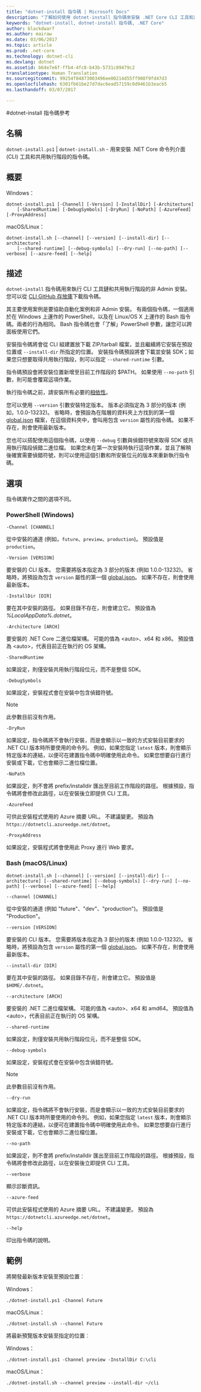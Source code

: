 ```yaml
---
title: "dotnet-install 指令碼 | Microsoft Docs"
description: "了解如何使用 dotnet-install 指令碼來安裝 .NET Core CLI 工具和共用執行階段。"
keywords: "dotnet-install, dotnet-install 指令碼, .NET Core"
author: blackdwarf
ms.author: mairaw
ms.date: 03/06/2017
ms.topic: article
ms.prod: .net-core
ms.technology: dotnet-cli
ms.devlang: dotnet
ms.assetid: b64e7e6f-ffb4-4fc8-b43b-5731c89479c2
translationtype: Human Translation
ms.sourcegitcommit: 99254f84873003496ee00214d55ff908f9fd47d3
ms.openlocfilehash: 6301fb61be27d7dac6ead57159c0d9461b3eacb5
ms.lasthandoff: 03/07/2017

---
```


#<a name="dotnet-install-scripts-reference"></a>dotnet-install 指令碼參考

## <a name="name"></a>名稱

`dotnet-install.ps1` | `dotnet-install.sh` - 用來安裝 .NET Core 命令列介面 (CLI) 工具和共用執行階段的指令碼。

## <a name="synopsis"></a>概要
Windows：

```
dotnet-install.ps1 [-Channel] [-Version] [-InstallDir] [-Architecture]
    [-SharedRuntime] [-DebugSymbols] [-DryRun] [-NoPath] [-AzureFeed] [-ProxyAddress]
```

macOS/Linux：

```
dotnet-install.sh [--channel] [--version] [--install-dir] [--architecture]
    [--shared-runtime] [--debug-symbols] [--dry-run] [--no-path] [--verbose] [--azure-feed] [--help]
```

## <a name="description"></a>描述
`dotnet-install` 指令碼用來執行 CLI 工具鏈和共用執行階段的非 Admin 安裝。 您可以從 [CLI GitHub 存放庫](https://github.com/dotnet/cli/tree/rel/1.0.0/scripts/obtain)下載指令碼。 

其主要使用案例是要協助自動化案例和非 Admin 安裝。 有兩個指令碼，一個適用於在 Windows 上運作的 PowerShell，以及在 Linux/OS X 上運作的 Bash 指令碼。兩者的行為相同。 Bash 指令碼也會「了解」PowerShell 參數，讓您可以跨面板使用它們。 

安裝指令碼將會從 CLI 組建置放下載 ZIP/tarball 檔案，並且繼續將它安裝在預設位置或 `--install-dir` 所指定的位置。 安裝指令碼預設將會下載並安裝 SDK；如果您只想要取得共用執行階段，則可以指定 `--shared-runtime` 引數。 

指令碼預設會將安裝位置新增至目前工作階段的 $PATH。 如果使用 `--no-path` 引數，則可能會覆寫這項作業。 

執行指令碼之前，請安裝所有必要的[相依性](https://github.com/dotnet/core/blob/master/Documentation/prereqs.md)。

您可以使用 `--version` 引數安裝特定版本。 版本必須指定為 3 部分的版本 (例如，1.0.0-13232)。 省略時，會預設為在階層的資料夾上方找到的第一個 [global.json](global-json.md) 檔案，在這個資料夾中，會叫用包含 `version` 屬性的指令碼。 如果不存在，則會使用最新版本。

您也可以搭配使用這個指令碼，以使用 `--debug` 引數與偵錯符號來取得 SDK 或共用執行階段偵錯二進位檔。 如果您未在第一次安裝時執行這項作業，並且了解稍後確實需要偵錯符號，則可以使用這個引數和所安裝位元的版本來重新執行指令碼。 

## <a name="options"></a>選項
指令碼實作之間的選項不同。 

### <a name="powershell-windows"></a>PowerShell (Windows)
`-Channel [CHANNEL]`

從中安裝的通道 (例如，`future`、`preview`、`production`)。 預設值是 `production`。

`-Version [VERSION]`

要安裝的 CLI 版本。 您需要將版本指定為 3 部分的版本 (例如 1.0.0-13232)。 省略時，將預設為包含 `version` 屬性的第一個 [global.json](global-json.md)。 如果不存在，則會使用最新版本。

`-InstallDir [DIR]`

要在其中安裝的路徑。 如果目錄不存在，則會建立它。 預設值為 *%LocalAppData%\.dotnet*。

`-Architecture [ARCH]`

要安裝的 .NET Core 二進位檔架構。 可能的值為 &lt;auto&gt;、x64 和 x86。 預設值為 &lt;auto&gt;，代表目前正在執行的 OS 架構。

`-SharedRuntime`

如果設定，則僅安裝共用執行階段位元，而不是整個 SDK。

`-DebugSymbols`

如果設定，安裝程式會在安裝中包含偵錯符號。

> [!NOTE]
> 此參數目前沒有作用。

`-DryRun`

如果設定，指令碼將不會執行安裝，而是會顯示以一致的方式安裝目前要求的 .NET CLI 版本時所要使用的命令列。 例如，如果您指定 `latest` 版本，則會顯示特定版本的連結，以便可在建置指令碼中明確使用此命令。
如果您想要自行進行安裝或下載，它也會顯示二進位檔位置。

`-NoPath`

如果設定，則不會將 prefix/installdir 匯出至目前工作階段的路徑。 根據預設，指令碼將會修改此路徑，以在安裝後立即提供 CLI 工具。

`-AzureFeed`

可供此安裝程式使用的 Azure 摘要 URL。 不建議變更。 預設為 `https://dotnetcli.azureedge.net/dotnet`。

`-ProxyAddress`

如果設定，安裝程式將會使用此 Proxy 進行 Web 要求。

### <a name="bash-macoslinux"></a>Bash (macOS/Linux)

`dotnet-install.sh [--channel] [--version] [--install-dir] [--architecture]
    [--shared-runtime] [--debug-symbols] [--dry-run] [--no-path] [--verbose] [--azure-feed] [--help]
`

`--channel [CHANNEL]`

從中安裝的通道 (例如 "future"、"dev"、"production")。 預設值是 "Production"。

`--version [VERSION]`

要安裝的 CLI 版本。 您需要將版本指定為 3 部分的版本 (例如 1.0.0-13232)。 省略時，將預設為包含 `version` 屬性的第一個 [global.json](global-json.md)。 如果不存在，則會使用最新版本。

`--install-dir [DIR]`

要在其中安裝的路徑。 如果目錄不存在，則會建立它。 預設值是 `$HOME/.dotnet`。

`--architecture [ARCH]`

要安裝的 .NET 二進位檔架構。 可能的值為 &lt;auto&gt;、x64 和 amd64。 預設值為 &lt;auto&gt;，代表目前正在執行的 OS 架構。

`--shared-runtime`

如果設定，則僅安裝共用執行階段位元，而不是整個 SDK。

`--debug-symbols`

如果設定，安裝程式會在安裝中包含偵錯符號。

> [!NOTE]
> 此參數目前沒有作用。

`--dry-run`

如果設定，指令碼將不會執行安裝，而是會顯示以一致的方式安裝目前要求的 .NET CLI 版本時所要使用的命令列。 例如，如果您指定 `latest` 版本，則會顯示特定版本的連結，以便可在建置指令碼中明確使用此命令。
如果您想要自行進行安裝或下載，它也會顯示二進位檔位置。

`--no-path`

如果設定，則不會將 prefix/installdir 匯出至目前工作階段的路徑。 根據預設，指令碼將會修改此路徑，以在安裝後立即提供 CLI 工具。

`--verbose`

顯示診斷資訊。

`--azure-feed`

可供此安裝程式使用的 Azure 摘要 URL。 不建議變更。 預設為 `https://dotnetcli.azureedge.net/dotnet`。

`--help`

印出指令碼的說明。

## <a name="examples"></a>範例

將開發最新版本安裝至預設位置︰

Windows：

`./dotnet-install.ps1 -Channel Future`

macOS/Linux：

`./dotnet-install.sh --channel Future`

將最新預覽版本安裝至指定的位置︰

Windows：

`./dotnet-install.ps1 -Channel preview -InstallDir C:\cli`

macOS/Linux：

`./dotnet-install.sh --channel preview --install-dir ~/cli`
